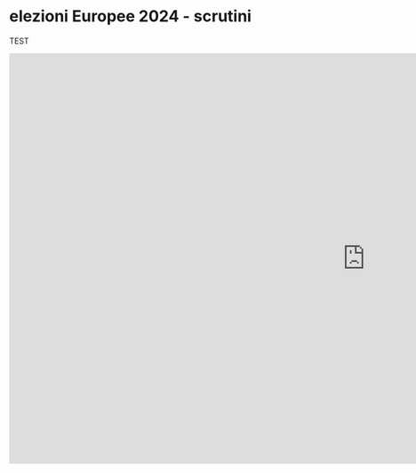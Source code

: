 # elezioni Europee 2024 - scrutini

TEST

<iframe id="map1" width="1280px" height="740" frameborder="0" scrolling="no" marginheight="0" marginwidth="0" src="https://gjrichter.github.io/pages/Elezioni_Europee_2024_scrutini/index_test_data_ondata_github_dominant_deviation_density.html"></iframe>









